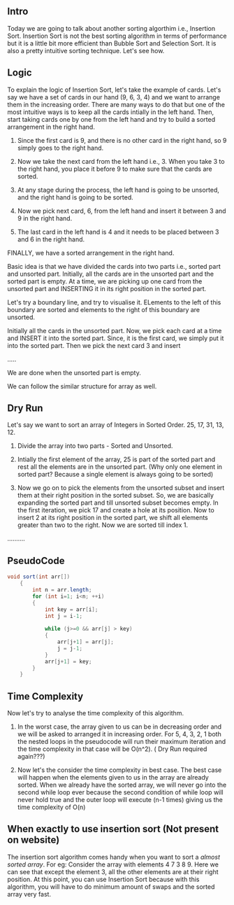 ## Intro

Today we are going to talk about another sorting algorthim i.e., Insertion Sort. Insertion Sort is not the best sorting algorithm in terms of performance but it is a little bit more efficient than Bubble Sort and Selection Sort. It is also a pretty intuitive sorting technique. Let's see how. 

## Logic

To explain the logic of Insertion Sort, let's take the example of cards. Let's say we have a set of cards in our hand (9, 6, 3, 4) and we want to arrange them in the increasing order. There are many ways to do that but one of the most intuitive ways is to keep all the cards intially in the left hand. Then, start taking cards one by one from the left hand and try to build a sorted arrangement in the right hand. 

1. Since the first card is 9, and there is no other card in the right hand, so 9 simply goes to the right hand. 

2. Now we take the next card from the left hand i.e., 3. When you take 3 to the right hand, you place it before 9 to make sure that the cards are sorted. 

3. At any stage during the process, the left hand is going to be unsorted, and the right hand is going to be sorted. 

4. Now we pick next card, 6, from the left hand and insert it between 3 and 9 in the right hand. 

5. The last card in the left hand is 4 and it needs to be placed between 3 and 6 in the right hand. 

FINALLY, we have a sorted arrangement in the right hand. 

Basic idea is that we have divided the cards into two parts i.e., sorted part and unsorted part. Initially, all the cards are in the unsorted part and the sorted part is empty. 
At a time, we are picking up one card from the unsorted part and INSERTING it in its right position in the sorted part. 

Let's try a boundary line, and try to visualise it. ELements to the left of this boundary are sorted and elements to the right of this boundary are unsorted.

Initially all the cards in the unsorted part. Now, we pick each card at a time and INSERT it into the sorted part. 
Since, it is the first card, we simply put it into the sorted part. Then we pick the next card 3 and insert 

.....

We are done when the unsorted part is empty. 


We can follow the similar structure for array as well. 

## Dry Run

Let's say we want to sort an array of Integers in Sorted Order. 
25, 17, 31, 13, 12.
1. Divide the array into two parts - Sorted and Unsorted.

2. Intially the first element of the array, 25 is part of the sorted part and rest all the elements are in the unsorted part. (Why only one element in sorted part? Because a single element is always going to be sorted)

3. Now we go on to pick the elements from the unsorted subset and insert them at their right position in the sorted subset. So, we are basically expanding the sorted part and till unsorted subset becomes empty. 
In the first iteration, we pick 17 and create a hole at its position. Now to insert 2 at its right position in the sorted part, we shift all elements greater than two to the right. Now we are sorted till index 1. 

..........

## PseudoCode

```java
void sort(int arr[])
    {
        int n = arr.length;
        for (int i=1; i<n; ++i)
        {
            int key = arr[i];
            int j = i-1;
            
            while (j>=0 && arr[j] > key)
            {
                arr[j+1] = arr[j];
                j = j-1;
            }
            arr[j+1] = key;
        }
    }

```

## Time Complexity

Now let's try to analyse the time complexity of this algorithm. 
1. In the worst case, the array given to us can be in decreasing order and we will be asked to arranged it in increasing order. 
For 5, 4, 3, 2, 1 both the nested loops in the pseudocode will run their maximum iteration and the time complexity in that case will be O(n^2). ( Dry Run required again???) 

2. Now let's the consider the time complexity in best case. The best case will happen when the elements given to us in the array are already sorted. When we already have the sorted array, we will never go into the second while loop ever because the second condition of while loop will never hold true and the outer loop will execute (n-1 times) giving us the time complexity of O(n)


## When exactly to use insertion sort (Not present on website)

The insertion sort algorithm comes handy when you want to sort a *almost sorted array*. 
For eg: Consider the array with elements 4 7 3 8 9.
Here we can see that except the element 3, all the other elements are at their right position. At this point, you can use Insertion Sort because with this algorithm, you will have to do minimum amount of swaps and the sorted array very fast. 
